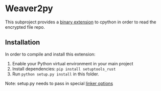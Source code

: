 # Weaver2py

This subproject provides a [binary extension](https://docs.python.org/2/extending/extending.html) to cpython 
in order to read the encrypted file repo. 

## Installation

In order to compile and install this extension:

1. Enable your Python virtual environment in your main project 
2. Install dependencies: `pip install setuptools_rust`
3. Run `python setup.py install` in this folder.

Note: setup.py needs to pass in special 
[linker options](https://github.com/dgrunwald/rust-cpython/issues/87)